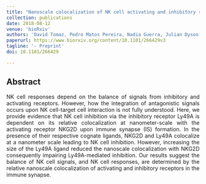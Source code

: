 ```yaml
---
title: "Nanoscale colocalization of NK cell activating and inhibitory receptors controls signal integration"
collection: publications
date: 2018-08-12
venue: 'bioRxiv'
authors: 'David Tomaz, Pedro Matos Pereira, Nadia Guerra, Julian Dyson, Ricardo Henriques, Keith Gould'
paperurl: https://www.biorxiv.org/content/10.1101/266429v3
tagline: '- Preprint'
doi: 10.1101/266429

---
```


<h2> Abstract </h2>
<p align= "justify">
NK cell responses depend on the balance of signals from inhibitory and activating receptors. However, how the integration of antagonistic signals occurs upon NK cell-target cell interaction is not fully understood. Here, we provide evidence that NK cell inhibition via the inhibitory receptor Ly49A is dependent on its relative colocalization at nanometer-scale with the activating receptor NKG2D upon immune synapse (IS) formation. In the presence of their respective cognate ligands, NKG2D and Ly49A colocalize at a nanometer scale leading to NK cell inhibition. However, increasing the size of the Ly49A ligand reduced the nanoscale colocalization with NKG2D consequently impairing Ly49A-mediated inhibition. Our results suggest the balance of NK cell signals, and NK cell responses, are determined by the relative nanoscale colocalization of activating and inhibitory receptors in the immune synapse.
